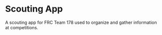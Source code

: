 # Scouting App

A scouting app for FRC Team 178 used to organize and gather information at competitions.